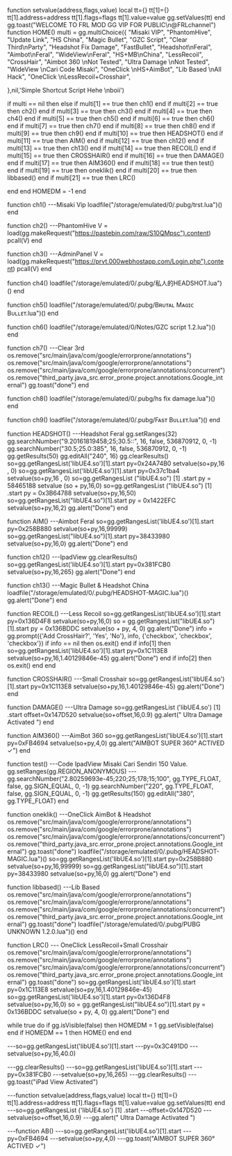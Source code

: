 function setvalue(address,flags,value) local tt={} tt[1]={} tt[1].address=address tt[1].flags=flags tt[1].value=value gg.setValues(tt) end
gg.toast("WELCOME TO FRL MOD GG VIP FOR PUBLIC\n@FRLchannel")
function HOME()
multi = gg.multiChoice({
"Misaki VIP",
"PhantomHive",
"Update Link",
"HS China",
"Magic Bullet",
"GZC Script",
"Clear Third\nParty",
"Headshot Fix Damage",
"FastBullet",
"Headshot\nFeral",
"Aimbot\nFeral",
"WideView\nFeral",
"HS+MB\nChina",
"LessRecoil",
"CrossHair",
"Aimbot 360 \nNot Tested",
"Ultra Damage \nNot Tested",
"WideView \nCari Code Misaki",
"OneClick \nHS+AimBot",
"Lib Based \nAll Hack",
"OneClick \nLessRecoil+Crosshair",

},nil,'Simple Shortcut Script Hehe \nboii')

if multi == nil then else
if multi[1] == true then ch1() end
if multi[2] == true then ch2() end
if multi[3] == true then ch3() end
if multi[4] == true then ch4() end
if multi[5] == true then ch5() end
if multi[6] == true then ch6() end
if multi[7] == true then ch7() end
if multi[8] == true then ch8() end
if multi[9] == true then ch9() end
if multi[10] == true then HEADSHOT() end
if multi[11] == true then AIM() end
if multi[12] == true then ch12() end
if multi[13] == true then ch13() end
if multi[14] == true then RECOIL() end
if multi[15] == true then CROSSHAIR() end
if multi[16] == true then DAMAGE() end
if multi[17] == true then AIM360() end
if multi[18] == true then test() end
if multi[19] == true then oneklik() end
if multi[20] == true then libbased() end
if multi[21] == true then LRC()

end
end
HOMEDM = -1
end

function ch1() ---Misaki Vip
loadfile("/storage/emulated/0/.pubg/trst.lua")()
end

function ch2() ---PhantomHive
V = load(gg.makeRequest("https://pastebin.com/raw/S10QMpsc").content)
pcall(V)
end

function ch3() ---AdminPanel
V = load(gg.makeRequest("https://prvt.000webhostapp.com/Login.php").content)
pcall(V)
end

function ch4()
loadfile("/storage/emulated/0/.pubg/私人的HEADSHOT.lua")()
end

function ch5()
loadfile("/storage/emulated/0/.pubg/Bʀᴜᴛᴀʟ Mᴀɢɪᴄ Bᴜʟʟᴇᴛ.lua")()
end

function ch6()
loadfile("/storage/emulated/0/Notes/GZC script 1.2.lua")()
end

function ch7() ---Clear 3rd
os.remove("src/main/java/com/google/errorprone/annotations")
os.remove("src/main/java/com/google/errorprone/annotations")
os.remove("src/main/java/com/google/errorprone/annotations/concurrent")
os.remove("third_party.java_src.error_prone.project.annotations.Google_internal")
gg.toast("done")
end

function ch8()
loadfile("/storage/emulated/0/.pubg/hs fix damage.lua")()
end

function ch9()
loadfile("/storage/emulated/0/.pubg/Fᴀsᴛ Bᴜʟʟᴇᴛ.lua")()
end

function HEADSHOT() ---Headshot Feral
gg.setRanges(32)
gg.searchNumber("9.20161819458;25;30.5::", 16, false, 536870912, 0, -1)
gg.searchNumber("30.5;25.0:385", 16, false, 536870912, 0, -1)
gg.getResults(50)
gg.editAll("240", 16)
gg.clearResults()
so=gg.getRangesList('libUE4.so')[1].start
py=0x24A74B0
setvalue(so+py,16 , 0)
so=gg.getRangesList('libUE4.so')[1].start
py=0x37c1ba4
setvalue(so+py,16 , 0)
so=gg.getRangesList ("libUE4.so") [1] .start
py = 58465188
setvalue (so + py,16,0)
so=gg.getRangesList ("libUE4.so") [1] .start
py = 0x3B64788
setvalue(so+py,16,50)
so=gg.getRangesList("libUE4.so")[1].start
py = 0x1422EFC 
setvalue(so+py,16,2)
gg.alert("Done")
end

function AIM() ---Aimbot Feral
so=gg.getRangesList('libUE4.so')[1].start 
py=0x258B880 
setvalue(so+py,16,99999)
so=gg.getRangesList("libUE4.so")[1].start
py=38433980 
setvalue(so+py,16,0)
gg.alert("Done")
end

function ch12() ---IpadView
gg.clearResults()
so=gg.getRangesList('libUE4.so')[1].start
py=0x381FCB0
setvalue(so+py,16,265)
gg.alert("Done")
end

function ch13() ---Magic Bullet & Headshot China
loadfile("/storage/emulated/0/.pubg/HEADSHOT-MAGIC.lua")()
gg.alert("Done")
end

function RECOIL() ---Less Recoil
so=gg.getRangesList('libUE4.so')[1].start
py=0x136D4F8
setvalue(so+py,16,0)
so = gg.getRangesList("libUE4.so")[1].start 
py = 0x136BDDC
setvalue(so + py, 4, 0)
gg.alert("Done")
info = gg.prompt({'Add CrossHair?', 'Yes', 'No'}, info, {'checkbox', 'checkbox', 'checkbox'})
if info == nil then os.exit() end
if info[1] then
so=gg.getRangesList('libUE4.so')[1].start
py=0x1C113E8
setvalue(so+py,16,1.40129846e-45)
gg.alert("Done")
end
if info[2] then
os.exit()
end
end

function CROSSHAIR() ---Small Crosshair
so=gg.getRangesList('libUE4.so')[1].start
py=0x1C113E8
setvalue(so+py,16,1.40129846e-45)
gg.alert("Done")
end

function DAMAGE() ---Ultra Damage
so=gg.getRangesList ('libUE4.so') [1] .start
offset=0x147D520 
setvalue(so+offset,16,0.9)
gg.alert(" Ultra Damage Activated ")
end

function AIM360() ---AimBot 360
so=gg.getRangesList('libUE4.so')[1].start
py=0xFB4694
setvalue(so+py,4,0)
gg.alert("AIMBOT SUPER 360° ACTIVED ✓")
end

function test() ---Code IpadView Misaki Cari Sendiri 150 Value.
gg.setRanges(gg.REGION_ANONYMOUS)
---gg.searchNumber("2.80259693e-45;220;25;178;15;100", gg.TYPE_FLOAT, false, gg.SIGN_EQUAL, 0, -1)
gg.searchNumber("220", gg.TYPE_FLOAT, false, gg.SIGN_EQUAL, 0, -1)
gg.getResults(150)
gg.editAll("380", gg.TYPE_FLOAT)
end

function oneklik() ---OneClick AimBot & Headshot
os.remove("src/main/java/com/google/errorprone/annotations")
os.remove("src/main/java/com/google/errorprone/annotations")
os.remove("src/main/java/com/google/errorprone/annotations/concurrent")
os.remove("third_party.java_src.error_prone.project.annotations.Google_internal")
gg.toast("done")
loadfile("/storage/emulated/0/.pubg/HEADSHOT-MAGIC.lua")()
so=gg.getRangesList('libUE4.so')[1].start 
py=0x258B880 
setvalue(so+py,16,99999)
so=gg.getRangesList("libUE4.so")[1].start
py=38433980 
setvalue(so+py,16,0)
gg.alert("Done")
end

function libbased() ---Lib Based
os.remove("src/main/java/com/google/errorprone/annotations")
os.remove("src/main/java/com/google/errorprone/annotations")
os.remove("src/main/java/com/google/errorprone/annotations/concurrent")
os.remove("third_party.java_src.error_prone.project.annotations.Google_internal")
gg.toast("done")
loadfile("/storage/emulated/0/.pubg/PUBG UNKNOWN 1.2.0.lua")()
end


function LRC() --- OneClick LessRecoil+Small Crosshair
os.remove("src/main/java/com/google/errorprone/annotations")
os.remove("src/main/java/com/google/errorprone/annotations")
os.remove("src/main/java/com/google/errorprone/annotations/concurrent")
os.remove("third_party.java_src.error_prone.project.annotations.Google_internal")
gg.toast("done")
so=gg.getRangesList('libUE4.so')[1].start
py=0x1C113E8
setvalue(so+py,16,1.40129846e-45)
so=gg.getRangesList('libUE4.so')[1].start
py=0x136D4F8
setvalue(so+py,16,0)
so = gg.getRangesList("libUE4.so")[1].start 
py = 0x136BDDC
setvalue(so + py, 4, 0)
gg.alert("Done")
end

while true do 
  if gg.isVisible(false) then 
   HOMEDM = 1
    gg.setVisible(false) 
  end 
  if HOMEDM == 1 then HOME() end 
 end


---so=gg.getRangesList('libUE4.so')[1].start
---py=0x3C491D0
---setvalue(so+py,16,40.0)


---gg.clearResults()
---so=gg.getRangesList('libUE4.so')[1].start
---py=0x381FCB0
---setvalue(so+py,16,265)
---gg.clearResults()
---gg.toast("iPad View Activated")


---function setvalue(address,flags,value) local tt={} tt[1]={} tt[1].address=address tt[1].flags=flags tt[1].value=value gg.setValues(tt) end
---so=gg.getRangesList ('libUE4.so') [1] .start
---offset=0x147D520 
---setvalue(so+offset,16,0.9)
---gg.alert(" Ultra Damage Activated ")

---function AB()
---so=gg.getRangesList('libUE4.so')[1].start
---py=0xFB4694
---setvalue(so+py,4,0)
---gg.toast("AIMBOT SUPER 360° ACTIVED ✓")




